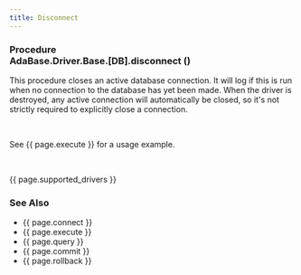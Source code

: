 ```yaml
---
title: Disconnect
---
```


<div class="leftside">
<h3>Procedure<br/>
AdaBase.Driver.Base.[DB].disconnect ()</h3>
<p>This procedure closes an active database connection.  It will log if
this is run when no connection to the database has yet been made.  When
the driver is destroyed, any active connection will automatically be
closed, so it's not strictly required to explicitly close a connection.</p>
<br/>
<p class="caption">See {{ page.execute }} for a usage example.</p>
<br/>
<p>{{ page.supported_drivers }}</p>
</div>
<div class="sidenav">
  <h3>See Also</h3>
  <ul>
    <li>{{ page.connect }}</li>
    <li>{{ page.execute }}</li>
    <li>{{ page.query }}</li>
    <li>{{ page.commit }}</li>
    <li>{{ page.rollback }}</li>
  </ul>
</div>
